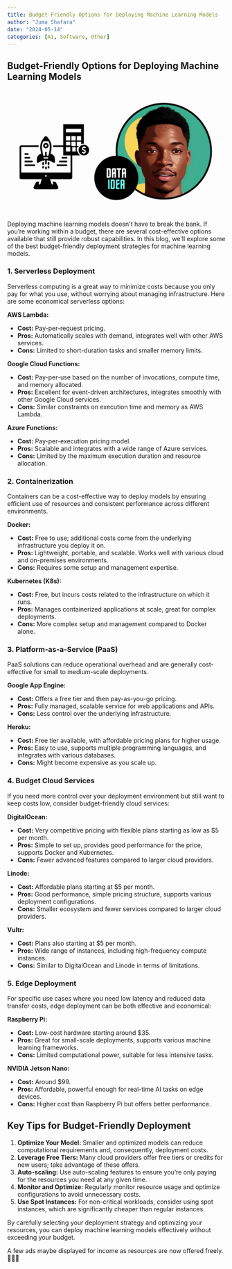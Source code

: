 ```yaml
---
title: Budget-Friendly Options for Deploying Machine Learning Models
author: "Juma Shafara"
date: "2024-05-14"
categories: [AI, Software, Other]
---
```


## Budget-Friendly Options for Deploying Machine Learning Models

![Photo by DATAIDEA](thumbnail.png)

Deploying machine learning models doesn't have to break the bank. If you’re working within a budget, there are several cost-effective options available that still provide robust capabilities. In this blog, we'll explore some of the best budget-friendly deployment strategies for machine learning models.

### 1. **Serverless Deployment**

Serverless computing is a great way to minimize costs because you only pay for what you use, without worrying about managing infrastructure. Here are some economical serverless options:

**AWS Lambda:**

- **Cost:** Pay-per-request pricing.
- **Pros:** Automatically scales with demand, integrates well with other AWS services.
- **Cons:** Limited to short-duration tasks and smaller memory limits.

**Google Cloud Functions:**

- **Cost:** Pay-per-use based on the number of invocations, compute time, and memory allocated.
- **Pros:** Excellent for event-driven architectures, integrates smoothly with other Google Cloud services.
- **Cons:** Similar constraints on execution time and memory as AWS Lambda.

**Azure Functions:**

- **Cost:** Pay-per-execution pricing model.
- **Pros:** Scalable and integrates with a wide range of Azure services.
- **Cons:** Limited by the maximum execution duration and resource allocation.

### 2. **Containerization**

Containers can be a cost-effective way to deploy models by ensuring efficient use of resources and consistent performance across different environments.

**Docker:**

- **Cost:** Free to use; additional costs come from the underlying infrastructure you deploy it on.
- **Pros:** Lightweight, portable, and scalable. Works well with various cloud and on-premises environments.
- **Cons:** Requires some setup and management expertise.

**Kubernetes (K8s):**

- **Cost:** Free, but incurs costs related to the infrastructure on which it runs.
- **Pros:** Manages containerized applications at scale, great for complex deployments.
- **Cons:** More complex setup and management compared to Docker alone.

### 3. **Platform-as-a-Service (PaaS)**

PaaS solutions can reduce operational overhead and are generally cost-effective for small to medium-scale deployments.

**Google App Engine:**

- **Cost:** Offers a free tier and then pay-as-you-go pricing.
- **Pros:** Fully managed, scalable service for web applications and APIs.
- **Cons:** Less control over the underlying infrastructure.

**Heroku:**

- **Cost:** Free tier available, with affordable pricing plans for higher usage.
- **Pros:** Easy to use, supports multiple programming languages, and integrates with various databases.
- **Cons:** Might become expensive as you scale up.

### 4. **Budget Cloud Services**

If you need more control over your deployment environment but still want to keep costs low, consider budget-friendly cloud services:

**DigitalOcean:**

- **Cost:** Very competitive pricing with flexible plans starting as low as $5 per month.
- **Pros:** Simple to set up, provides good performance for the price, supports Docker and Kubernetes.
- **Cons:** Fewer advanced features compared to larger cloud providers.

**Linode:**

- **Cost:** Affordable plans starting at $5 per month.
- **Pros:** Good performance, simple pricing structure, supports various deployment configurations.
- **Cons:** Smaller ecosystem and fewer services compared to larger cloud providers.

**Vultr:**

- **Cost:** Plans also starting at $5 per month.
- **Pros:** Wide range of instances, including high-frequency compute instances.
- **Cons:** Similar to DigitalOcean and Linode in terms of limitations.

### 5. **Edge Deployment**

For specific use cases where you need low latency and reduced data transfer costs, edge deployment can be both effective and economical:

**Raspberry Pi:**

- **Cost:** Low-cost hardware starting around $35.
- **Pros:** Great for small-scale deployments, supports various machine learning frameworks.
- **Cons:** Limited computational power, suitable for less intensive tasks.

**NVIDIA Jetson Nano:**

- **Cost:** Around $99.
- **Pros:** Affordable, powerful enough for real-time AI tasks on edge devices.
- **Cons:** Higher cost than Raspberry Pi but offers better performance.

## Key Tips for Budget-Friendly Deployment

1. **Optimize Your Model:** Smaller and optimized models can reduce computational requirements and, consequently, deployment costs.
2. **Leverage Free Tiers:** Many cloud providers offer free tiers or credits for new users; take advantage of these offers.
3. **Auto-scaling:** Use auto-scaling features to ensure you’re only paying for the resources you need at any given time.
4. **Monitor and Optimize:** Regularly monitor resource usage and optimize configurations to avoid unnecessary costs.
5. **Use Spot Instances:** For non-critical workloads, consider using spot instances, which are significantly cheaper than regular instances.

By carefully selecting your deployment strategy and optimizing your resources, you can deploy machine learning models effectively without exceeding your budget.

A few ads maybe displayed for income as resources are now offered freely. 🤝🤝🤝

<!-- Insert AdSense script dynamically -->
<script>
    (function() {
        var adScript = document.createElement('script');
        adScript.src = 'https://pagead2.googlesyndication.com/pagead/js/adsbygoogle.js?client=ca-pub-8076040302380238';
        adScript.async = true;
        adScript.crossorigin="anonymous"
        document.head.appendChild(adScript);
    })();
</script>
